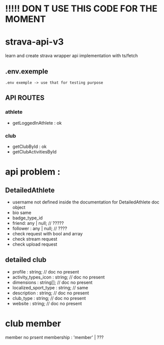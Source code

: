 # !!!!! DON T USE THIS CODE FOR THE MOMENT

# strava-api-v3
learn and create strava wrapper api implementation with ts/fetch

## .env.exemple
`.env exemple -> use that for testing purpose`

## API ROUTES
### athlete
* getLoggedInAthlete : ok

### club
* getClubById : ok
* getClubActivitiesById

# api problem :
## DetailedAthlete
* username not defined inside the documentation for DetailedAthlete doc object
* bio same
* badge_type_id
* friend: any | null; // ?????
* follower : any | null; // ????
* check request with bool and array
* check stream request
* check upload request


## detailed club
* profile : string; // doc no present
* activity_types_icon : string; // doc no present
* dimensions : string[]; // doc no present
* localized_sport_type : string; // same
* description : string; // doc no present
* club_type : string; // doc no present
* website : string; // doc no present

# club member
member no prsent
membership : 'member' | ???
